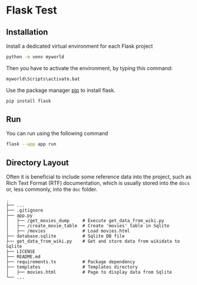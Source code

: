 # Flask Test

## Installation

Install a dedicated virtual environment for each Flask project
```bash
python -m venv myworld
```
Then you have to activate the environment, by typing this command:
```bash
myworld\Scripts\activate.bat
```
Use the package manager [pip](https://pip.pypa.io/en/stable/) to install flask.

```bash
pip install flask
```

## Run

You can run using the following command

```bash
flask --app app run
```

## Directory Layout
Often it is beneficial to include some reference data into the project, such as
Rich Text Format (RTF) documentation, which is usually stored into the `docs`
or, less commonly, into the `doc` folder.

    .
    ├── ...
    ├── .gitignore
    ├── app.py
    │   ├── /get_movies_dump     # Execute get_data_from_wiki.py
    │   ├── /create_movie_table  # Create 'movies' table in Sqlite 
    │   ├── /movies              # Load movies.html
    ├── database.sqlite          # Sqlite DB file
    ├── get_data_from_wiki.py    # Get and store data from wikidata to Sqlite
    ├── LICENSE
    ├── README.md                
    ├── requirements.tx          # Package dependency
    ├── templates                # Templates directory
    │   ├── movies.html          # Page to display data from Sqlite
    └── ...